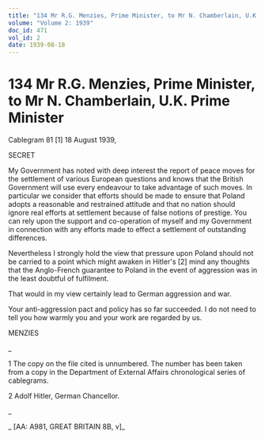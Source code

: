 ```yaml
---
title: "134 Mr R.G. Menzies, Prime Minister, to Mr N. Chamberlain, U.K. Prime Minister"
volume: "Volume 2: 1939"
doc_id: 471
vol_id: 2
date: 1939-08-18
---
```


# 134 Mr R.G. Menzies, Prime Minister, to Mr N. Chamberlain, U.K. Prime Minister

Cablegram 81 [1] 18 August 1939,

SECRET

My Government has noted with deep interest the report of peace moves for the settlement of various European questions and knows that the British Government will use every endeavour to take advantage of such moves. In particular we consider that efforts should be made to ensure that Poland adopts a reasonable and restrained attitude and that no nation should ignore real efforts at settlement because of false notions of prestige. You can rely upon the support and co-operation of myself and my Government in connection with any efforts made to effect a settlement of outstanding differences.

Nevertheless I strongly hold the view that pressure upon Poland should not be carried to a point which might awaken in Hitler's [2] mind any thoughts that the Anglo-French guarantee to Poland in the event of aggression was in the least doubtful of fulfilment.

That would in my view certainly lead to German aggression and war.

Your anti-aggression pact and policy has so far succeeded. I do not need to tell you how warmly you and your work are regarded by us.

MENZIES

_

1 The copy on the file cited is unnumbered. The number has been taken from a copy in the Department of External Affairs chronological series of cablegrams.

2 Adolf Hitler, German Chancellor.

_

_ [AA: A981, GREAT BRITAIN 8B, v]_
